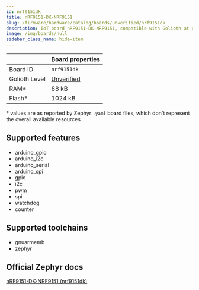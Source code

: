 ```yaml
---
id: nrf9151dk
title: nRF9151-DK-NRF9151
slug: /firmware/hardware/catalog/boards/unverified/nrf9151dk
description: IoT board nRF9151-DK-NRF9151, compatible with Golioth at unverified level.
image: /img/boards/null
sidebar_class_name: hide-item
---
```


[//]: # (This is an auto-generated file, do not edit! Changes to it will be lost upon re-generation)



|                | Board properties     |
| -------------  | -------------------- |
| Board ID       | `nrf9151dk` |
| Golioth Level  | [Unverified](/firmware/hardware#unverified-boards) |
| RAM*           | 88 kB |
| Flash*         | 1024 kB |

\* values are as reported by Zephyr `.yaml` board files, which don't represent the overall available resources



## Supported features

* arduino_gpio
* arduino_i2c
* arduino_serial
* arduino_spi
* gpio
* i2c
* pwm
* spi
* watchdog
* counter

## Supported toolchains

* gnuarmemb
* zephyr

## Official Zephyr docs

[nRF9151-DK-NRF9151 (nrf9151dk)](https://docs.zephyrproject.org/latest/boards/nordic/nrf9151dk/doc/index.html)
